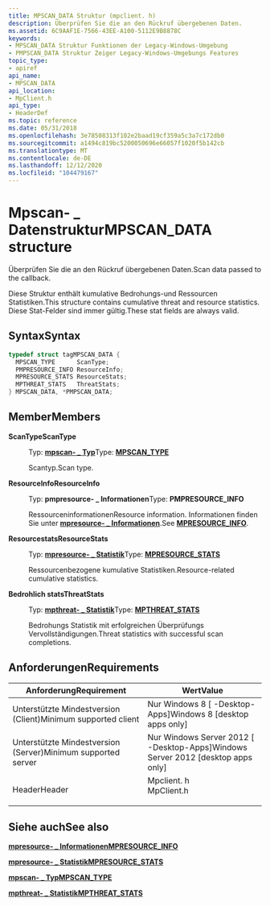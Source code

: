```yaml
---
title: MPSCAN_DATA Struktur (mpclient. h)
description: Überprüfen Sie die an den Rückruf übergebenen Daten.
ms.assetid: 6C9AAF1E-7566-43EE-A100-5112E9B8878C
keywords:
- MPSCAN_DATA Struktur Funktionen der Legacy-Windows-Umgebung
- PMPSCAN_DATA Struktur Zeiger Legacy-Windows-Umgebungs Features
topic_type:
- apiref
api_name:
- MPSCAN_DATA
api_location:
- MpClient.h
api_type:
- HeaderDef
ms.topic: reference
ms.date: 05/31/2018
ms.openlocfilehash: 3e78508313f102e2baad19cf359a5c3a7c172db0
ms.sourcegitcommit: a1494c819bc5200050696e66057f1020f5b142cb
ms.translationtype: MT
ms.contentlocale: de-DE
ms.lasthandoff: 12/12/2020
ms.locfileid: "104479167"
---
```

# <a name="mpscan_data-structure"></a><span data-ttu-id="d4a9f-105">Mpscan- \_ Datenstruktur</span><span class="sxs-lookup"><span data-stu-id="d4a9f-105">MPSCAN\_DATA structure</span></span>

<span data-ttu-id="d4a9f-106">Überprüfen Sie die an den Rückruf übergebenen Daten.</span><span class="sxs-lookup"><span data-stu-id="d4a9f-106">Scan data passed to the callback.</span></span>

<span data-ttu-id="d4a9f-107">Diese Struktur enthält kumulative Bedrohungs-und Ressourcen Statistiken.</span><span class="sxs-lookup"><span data-stu-id="d4a9f-107">This structure contains cumulative threat and resource statistics.</span></span> <span data-ttu-id="d4a9f-108">Diese Stat-Felder sind immer gültig.</span><span class="sxs-lookup"><span data-stu-id="d4a9f-108">These stat fields are always valid.</span></span>

## <a name="syntax"></a><span data-ttu-id="d4a9f-109">Syntax</span><span class="sxs-lookup"><span data-stu-id="d4a9f-109">Syntax</span></span>


```C++
typedef struct tagMPSCAN_DATA {
  MPSCAN_TYPE      ScanType;
  PMPRESOURCE_INFO ResourceInfo;
  MPRESOURCE_STATS ResourceStats;
  MPTHREAT_STATS   ThreatStats;
} MPSCAN_DATA, *PMPSCAN_DATA;
```



## <a name="members"></a><span data-ttu-id="d4a9f-110">Member</span><span class="sxs-lookup"><span data-stu-id="d4a9f-110">Members</span></span>

<dl> <dt>

<span data-ttu-id="d4a9f-111">**ScanType**</span><span class="sxs-lookup"><span data-stu-id="d4a9f-111">**ScanType**</span></span>
</dt> <dd>

<span data-ttu-id="d4a9f-112">Typ: **[ **mpscan- \_ Typ**](mpscan-type.md)**</span><span class="sxs-lookup"><span data-stu-id="d4a9f-112">Type: **[**MPSCAN\_TYPE**](mpscan-type.md)**</span></span>

</dd> <dd>

<span data-ttu-id="d4a9f-113">Scantyp.</span><span class="sxs-lookup"><span data-stu-id="d4a9f-113">Scan type.</span></span>

</dd> <dt>

<span data-ttu-id="d4a9f-114">**ResourceInfo**</span><span class="sxs-lookup"><span data-stu-id="d4a9f-114">**ResourceInfo**</span></span>
</dt> <dd>

<span data-ttu-id="d4a9f-115">Typ: **pmpresource- \_ Informationen**</span><span class="sxs-lookup"><span data-stu-id="d4a9f-115">Type: **PMPRESOURCE\_INFO**</span></span>

</dd> <dd>

<span data-ttu-id="d4a9f-116">Ressourceninformationen</span><span class="sxs-lookup"><span data-stu-id="d4a9f-116">Resource information.</span></span> <span data-ttu-id="d4a9f-117">Informationen finden Sie unter [**mpresource- \_ Informationen**](mpresource-info.md).</span><span class="sxs-lookup"><span data-stu-id="d4a9f-117">See [**MPRESOURCE\_INFO**](mpresource-info.md).</span></span>

</dd> <dt>

<span data-ttu-id="d4a9f-118">**Resourcestats**</span><span class="sxs-lookup"><span data-stu-id="d4a9f-118">**ResourceStats**</span></span>
</dt> <dd>

<span data-ttu-id="d4a9f-119">Typ: **[ **mpresource- \_ Statistik**](mpresource-stats.md)**</span><span class="sxs-lookup"><span data-stu-id="d4a9f-119">Type: **[**MPRESOURCE\_STATS**](mpresource-stats.md)**</span></span>

</dd> <dd>

<span data-ttu-id="d4a9f-120">Ressourcenbezogene kumulative Statistiken.</span><span class="sxs-lookup"><span data-stu-id="d4a9f-120">Resource-related cumulative statistics.</span></span>

</dd> <dt>

<span data-ttu-id="d4a9f-121">**Bedrohlich stats**</span><span class="sxs-lookup"><span data-stu-id="d4a9f-121">**ThreatStats**</span></span>
</dt> <dd>

<span data-ttu-id="d4a9f-122">Typ: **[ **mpthreat- \_ Statistik**](mpthreat-stats.md)**</span><span class="sxs-lookup"><span data-stu-id="d4a9f-122">Type: **[**MPTHREAT\_STATS**](mpthreat-stats.md)**</span></span>

</dd> <dd>

<span data-ttu-id="d4a9f-123">Bedrohungs Statistik mit erfolgreichen Überprüfungs Vervollständigungen.</span><span class="sxs-lookup"><span data-stu-id="d4a9f-123">Threat statistics with successful scan completions.</span></span>

</dd> </dl>

## <a name="requirements"></a><span data-ttu-id="d4a9f-124">Anforderungen</span><span class="sxs-lookup"><span data-stu-id="d4a9f-124">Requirements</span></span>



| <span data-ttu-id="d4a9f-125">Anforderung</span><span class="sxs-lookup"><span data-stu-id="d4a9f-125">Requirement</span></span> | <span data-ttu-id="d4a9f-126">Wert</span><span class="sxs-lookup"><span data-stu-id="d4a9f-126">Value</span></span> |
|-------------------------------------|---------------------------------------------------------------------------------------|
| <span data-ttu-id="d4a9f-127">Unterstützte Mindestversion (Client)</span><span class="sxs-lookup"><span data-stu-id="d4a9f-127">Minimum supported client</span></span><br/> | <span data-ttu-id="d4a9f-128">Nur Windows 8 \[ -Desktop-Apps\]</span><span class="sxs-lookup"><span data-stu-id="d4a9f-128">Windows 8 \[desktop apps only\]</span></span><br/>                                            |
| <span data-ttu-id="d4a9f-129">Unterstützte Mindestversion (Server)</span><span class="sxs-lookup"><span data-stu-id="d4a9f-129">Minimum supported server</span></span><br/> | <span data-ttu-id="d4a9f-130">Nur Windows Server 2012 \[ -Desktop-Apps\]</span><span class="sxs-lookup"><span data-stu-id="d4a9f-130">Windows Server 2012 \[desktop apps only\]</span></span><br/>                                  |
| <span data-ttu-id="d4a9f-131">Header</span><span class="sxs-lookup"><span data-stu-id="d4a9f-131">Header</span></span><br/>                   | <dl> <span data-ttu-id="d4a9f-132"><dt>Mpclient. h</dt></span><span class="sxs-lookup"><span data-stu-id="d4a9f-132"><dt>MpClient.h</dt></span></span> </dl> |



## <a name="see-also"></a><span data-ttu-id="d4a9f-133">Siehe auch</span><span class="sxs-lookup"><span data-stu-id="d4a9f-133">See also</span></span>

<dl> <dt>

[<span data-ttu-id="d4a9f-134">**mpresource- \_ Informationen**</span><span class="sxs-lookup"><span data-stu-id="d4a9f-134">**MPRESOURCE\_INFO**</span></span>](mpresource-info.md)
</dt> <dt>

[<span data-ttu-id="d4a9f-135">**mpresource- \_ Statistik**</span><span class="sxs-lookup"><span data-stu-id="d4a9f-135">**MPRESOURCE\_STATS**</span></span>](mpresource-stats.md)
</dt> <dt>

[<span data-ttu-id="d4a9f-136">**mpscan- \_ Typ**</span><span class="sxs-lookup"><span data-stu-id="d4a9f-136">**MPSCAN\_TYPE**</span></span>](mpscan-type.md)
</dt> <dt>

[<span data-ttu-id="d4a9f-137">**mpthreat- \_ Statistik**</span><span class="sxs-lookup"><span data-stu-id="d4a9f-137">**MPTHREAT\_STATS**</span></span>](mpthreat-stats.md)
</dt> </dl>

 

 





